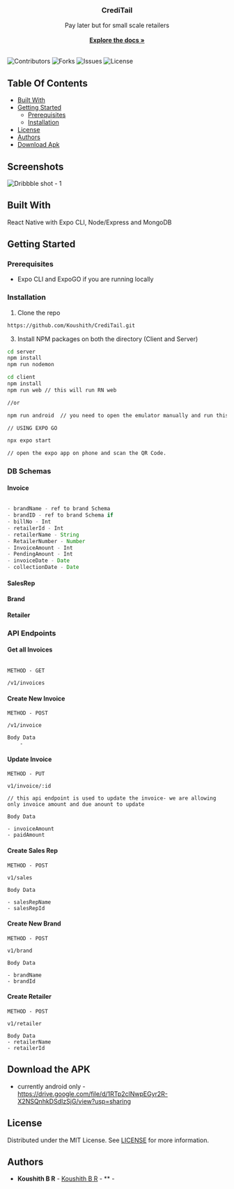 <br/>
<p align="center">
  <h3 align="center">CrediTail</h3>

  <p align="center">
    Pay later but for small scale retailers
    <br/>
    <br/>
    <a href="https://github.com/koushith/CrediTail"><strong>Explore the docs »</strong></a>
    <br/>
    <br/>
  </p>
</p>

![Contributors](https://img.shields.io/github/contributors/koushith/CrediTail?color=dark-green) ![Forks](https://img.shields.io/github/forks/koushith/CrediTail?style=social) ![Issues](https://img.shields.io/github/issues/koushith/CrediTail) ![License](https://img.shields.io/github/license/koushith/CrediTail)

## Table Of Contents

- [Built With](#built-with)
- [Getting Started](#getting-started)
  - [Prerequisites](#prerequisites)
  - [Installation](#installation)
- [License](#license)
- [Authors](#authors)
- [Download Apk](#download)

## Screenshots

![Dribbble shot - 1](https://user-images.githubusercontent.com/30016242/230851429-24b4d646-01ab-4928-ba6e-ed71ad78a4f5.png)

## Built With

React Native with Expo CLI, Node/Express and MongoDB

## Getting Started

### Prerequisites

- Expo CLI and ExpoGO if you are running locally

### Installation

1. Clone the repo

```sh
https://github.com/Koushith/CrediTail.git
```

3. Install NPM packages on both the directory (Client and Server)

```sh
cd server
npm install
npm run nodemon
```

```sh
cd client
npm install
npm run web // this will run RN web

//or

npm run android  // you need to open the emulator manually and run this command.

// USING EXPO GO

npx expo start

// open the expo app on phone and scan the QR Code.

```

### DB Schemas

#### Invoice

```js

- brandName - ref to brand Schema
- brandID - ref to brand Schema if
- billNo - Int
- retailerId - Int
- retailerName - String
- RetailerNumber - Number
- InvoiceAmount - Int
- PendingAmount - Int
- invoiceDate - Date
- collectionDate - Date

```

#### SalesRep

#### Brand

#### Retailer

### API Endpoints

#### Get all Invoices

```

METHOD - GET

/v1/invoices

```

#### Create New Invoice

```
METHOD - POST

/v1/invoice

Body Data
    -

```

#### Update Invoice

```
METHOD - PUT

v1/invoice/:id

// this api endpoint is used to update the invoice- we are allowing only invoice amount and due anount to update

Body Data

- invoiceAmount
- paidAmount
```

#### Create Sales Rep

```
METHOD - POST

v1/sales

Body Data

- salesRepName
- salesRepId

```

#### Create New Brand

```
METHOD - POST

v1/brand

Body Data

- brandName
- brandId

```

#### Create Retailer

```
METHOD - POST

v1/retailer

Body Data
- retailerName
- retailerId

```

## Download the APK

- currently android only - https://drive.google.com/file/d/1RTp2clNwpEGyr2R-X2NSQnhkDSdIzSjG/view?usp=sharing

## License

Distributed under the MIT License. See [LICENSE](https://github.com/koushith/CrediTail/blob/main/LICENSE.md) for more information.

## Authors

- **Koushith B R** - [Koushith B R](https://github.com/koushith) - \*\* -
